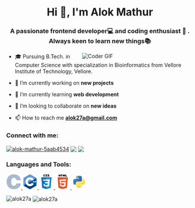 <h1 align="center">Hi 👋, I'm Alok Mathur</h1>
<h3 align="center">A passionate frontend developer💻 and coding enthusiast 👨‍ . Always keen to learn new things📚</h3>
<img src="https://static.vecteezy.com/system/resources/previews/000/180/396/large_2x/vector-computer-software-engineers.png" alt="Coder GIF" width="300" align="right">

- 🎓 Pursuing B.Tech. in Computer Science with specialization in Bioinformatics from Vellore Institute of Technology, Vellore.

- 🔭 I’m currently working on **new projects**

- 🌱 I’m currently learning **web development**

- 👯 I’m looking to collaborate on **new ideas**

- 📫 How to reach me **alok27a@gmail.com**

<h3 align="left">Connect with me:</h3>
<p align="left">
<a href="https://linkedin.com/in/alok-mathur-5aab4534" target="_blank"><img align="center" src="https://img.shields.io/badge/LinkedIn-0077B5?style=for-the-badge&logo=linkedin&logoColor=white" alt="alok-mathur-5aab4534" /></a>
<a href="" target="_blank" ><img src="https://img.shields.io/badge/Gmail-D14836?style=for-the-badge&logo=gmail&logoColor=white" align="center"/></a>
  <a href="" target="_blank"><img align="center" src="https://img.shields.io/badge/Telegram-2CA5E0?style=for-the-badge&logo=telegram&logoColor=white"/></a>
</p>

<h3 align="left">Languages and Tools:</h3>
<p align="left"> <a href="https://www.cprogramming.com/" target="_blank"> <img src="https://raw.githubusercontent.com/devicons/devicon/master/icons/c/c-original.svg" alt="c" width="40" height="40"/> </a> <a href="https://www.w3schools.com/cpp/" target="_blank"> <img src="https://raw.githubusercontent.com/devicons/devicon/master/icons/cplusplus/cplusplus-original.svg" alt="cplusplus" width="40" height="40"/> </a> <a href="https://www.w3schools.com/css/" target="_blank"> <img src="https://raw.githubusercontent.com/devicons/devicon/master/icons/css3/css3-original-wordmark.svg" alt="css3" width="40" height="40"/> </a> <a href="https://www.w3.org/html/" target="_blank"> <img src="https://raw.githubusercontent.com/devicons/devicon/master/icons/html5/html5-original-wordmark.svg" alt="html5" width="40" height="40"/> </a> <a href="https://www.python.org" target="_blank"> <img src="https://raw.githubusercontent.com/devicons/devicon/master/icons/python/python-original.svg" alt="python" width="40" height="40"/> </a> </p>

<p><img align="left" src="https://github-readme-stats.vercel.app/api/top-langs?username=alok27a&show_icons=true&locale=en&layout=compact" alt="alok27a" /></p>

<p>&nbsp;<img align="center" src="https://github-readme-stats.vercel.app/api?username=alok27a&show_icons=true&locale=en" alt="alok27a" /></p>
